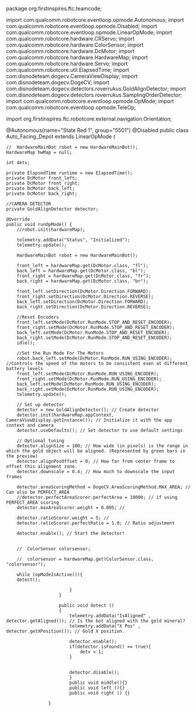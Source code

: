 
package org.firstinspires.ftc.teamcode;

import com.qualcomm.robotcore.eventloop.opmode.Autonomous;
import com.qualcomm.robotcore.eventloop.opmode.Disabled;
import com.qualcomm.robotcore.eventloop.opmode.LinearOpMode;
import com.qualcomm.robotcore.hardware.CRServo;
import com.qualcomm.robotcore.hardware.ColorSensor;
import com.qualcomm.robotcore.hardware.DcMotor;
import com.qualcomm.robotcore.hardware.HardwareMap;
import com.qualcomm.robotcore.hardware.Servo;
import com.qualcomm.robotcore.util.ElapsedTime;
import com.disnodeteam.dogecv.CameraViewDisplay;
import com.disnodeteam.dogecv.DogeCV;
import com.disnodeteam.dogecv.detectors.roverrukus.GoldAlignDetector;
import com.disnodeteam.dogecv.detectors.roverrukus.SamplingOrderDetector;
import com.qualcomm.robotcore.eventloop.opmode.OpMode;
import com.qualcomm.robotcore.eventloop.opmode.TeleOp;

import org.firstinspires.ftc.robotcore.external.navigation.Orientation;

@Autonomous(name="State Red 1", group="5501")
@Disabled
public class Auto_Facing_Depot extends LinearOpMode {


    //  HardwareMainBot robot = new HardwareMainBot();
    HardwareMap hwMap = null;

    int detv;

    private ElapsedTime runtime = new ElapsedTime();
    private DcMotor front_left;
    private DcMotor front_right;
    private DcMotor back_left;
    private DcMotor back_right;

    //CAMERA DETECTOR
    private GoldAlignDetector detector;

    @Override
    public void runOpMode() {
        //robot.init(hardwareMap);

        telemetry.addData("Status", "Initialized");
        telemetry.update();

        HardwareMainBot robot = new HardwareMainBot();

        front_left = hardwareMap.get(DcMotor.class, "fl");
        back_left = hardwareMap.get(DcMotor.class, "bl");
        front_right = hardwareMap.get(DcMotor.class, "fr");
        back_right = hardwareMap.get(DcMotor.class, "br");

        front_left.setDirection(DcMotor.Direction.FORWARD);
        front_right.setDirection(DcMotor.Direction.REVERSE);
        back_left.setDirection(DcMotor.Direction.FORWARD);
        back_right.setDirection(DcMotor.Direction.REVERSE);

        //Reset Encoders
        front_left.setMode(DcMotor.RunMode.STOP_AND_RESET_ENCODER);
        front_right.setMode(DcMotor.RunMode.STOP_AND_RESET_ENCODER);
        back_left.setMode(DcMotor.RunMode.STOP_AND_RESET_ENCODER);
        back_right.setMode(DcMotor.RunMode.STOP_AND_RESET_ENCODER);
        idle();

        //Set the Run Mode For The Motors
        robot.back_left.setMode(DcMotor.RunMode.RUN_USING_ENCODER);  //Controls the speed of the motors to be consistent even at different battery levels
        front_left.setMode(DcMotor.RunMode.RUN_USING_ENCODER);
        front_right.setMode(DcMotor.RunMode.RUN_USING_ENCODER);
        back_left.setMode(DcMotor.RunMode.RUN_USING_ENCODER);
        back_right.setMode(DcMotor.RunMode.RUN_USING_ENCODER);
        telemetry.update();

        // Set up detector
        detector = new GoldAlignDetector(); // Create detector
        detector.init(hardwareMap.appContext, CameraViewDisplay.getInstance()); // Initialize it with the app context and camera
        detector.useDefaults(); // Set detector to use default settings

        // Optional tuning
        detector.alignSize = 100; // How wide (in pixels) is the range in which the gold object will be aligned. (Represented by green bars in the preview)
        detector.alignPosOffset = 0; // How far from center frame to offset this alignment zone.
        detector.downscale = 0.4; // How much to downscale the input frames

        detector.areaScoringMethod = DogeCV.AreaScoringMethod.MAX_AREA; // Can also be PERFECT_AREA
        //detector.perfectAreaScorer.perfectArea = 10000; // if using PERFECT_AREA scoring
        detector.maxAreaScorer.weight = 0.005; //

        detector.ratioScorer.weight = 5; //
        detector.ratioScorer.perfectRatio = 1.0; // Ratio adjustment

        detector.enable(); // Start the detector!


        //  ColorSensor colorsensor;

        //  colorsensor = hardwareMap.get(ColorSensor.class, "colorsensor");

        while (opModeIsActive()){
        detect();

                            }
                        }

                        public void detect ()
                        {
                            telemetry.addData("IsAligned" , detector.getAligned()); // Is the bot aligned with the gold mineral?
                            telemetry.addData("X Pos" , detector.getXPosition()); // Gold X position.

                            detector.enable();
                            if(detector.isFound() == true){
                                detv = 1;
                            }


                            detector.disable();
                            }
                            public void middle(){}
                            public void left (){}
                            public void right () {}

                    }


